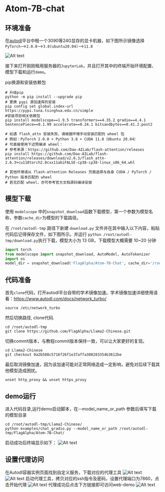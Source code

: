 # Atom-7B-chat

## 环境准备

在[autodl](https://www.autodl.com/)平台中租一个3090等24G显存的显卡机器，如下图所示镜像选择`PyTorch`-->`2.0.0`-->`3.8(ubuntu20.04)`-->`11.8`

![Alt text](images/image-1.png)

接下来打开刚刚租用服务器的`JupyterLab`，并且打开其中的终端开始环境配置、模型下载和运行`demo`。

pip换源和安装依赖包

```shell
# 升级pip
python -m pip install --upgrade pip
# 更换 pypi 源加速库的安装
pip config set global.index-url https://pypi.tuna.tsinghua.edu.cn/simple
#安装项目相关依赖包
pip install modelscope==1.9.5 transformers==4.35.2 gradio==4.4.1 SentencePiece==0.1.99 accelerate==0.24.1 bitsandbytes==0.41.2.post2

# 如遇 flash_attn 安装失败，请根据环境手动安装匹配的 wheel 包
# 例如：PyTorch 2.0.0 + Python 3.8 + CUDA 11.8（Ubuntu 20.04）
# 可直接使用下述预编译 wheel：
# 参考来源：https://github.com/Dao-AILab/flash-attention/releases
pip install https://github.com/Dao-AILab/flash-attention/releases/download/v2.6.3/flash_attn-2.6.3+cu118torch2.0cxx11abiFALSE-cp38-cp38-linux_x86_64.whl

# 其他环境请从 flash-attention Releases 页面选择与自身 CUDA / PyTorch / Python 版本匹配的 wheel
# 若无匹配 wheel，亦可参考官方文档源码编译安装
```

## 模型下载

使用 `modelscope` 中的`snapshot_download`函数下载模型，第一个参数为模型名称，参数`cache_dir`为模型的下载路径。

在 `/root/autodl-tmp` 路径下新建 `download.py` 文件并在其中输入以下内容，粘贴代码后记得保存文件，如下图所示。并运行 `python /root/autodl-tmp/download.py`执行下载，模型大小为 13 GB，下载模型大概需要 10~20 分钟

```python
import torch
from modelscope import snapshot_download, AutoModel, AutoTokenizer
import os
model_dir = snapshot_download('FlagAlpha/Atom-7B-Chat', cache_dir='/root/autodl-tmp', revision='master')
```
## 代码准备

首先`clone`代码，打开autodl平台自带的学术镜像加速。学术镜像加速详细使用请看：https://www.autodl.com/docs/network_turbo/

```shell
source /etc/network_turbo
```

然后切换路径, clone代码.

```shell
cd /root/autodl-tmp
git clone https://github.com/FlagAlpha/Llama2-Chinese.git
```
切换commit版本，与教程commit版本保持一致，可以让大家更好的复现。
```shell
cd Llama2-Chinese
git checkout 0a2b588c5716f26f1e37affa308283354b3612be
```
最后取消镜像加速，因为该加速可能对正常网络造成一定影响，避免对后续下载其他模型造成困扰。

```shell
unset http_proxy && unset https_proxy
```
## demo运行
进入代码目录,运行demo启动脚本，在--model_name_or_path 参数后填写下载的模型目录
```shell
cd /root/autodl-tmp/Llama2-Chinese/
python examples/chat_gradio.py --model_name_or_path /root/autodl-tmp/FlagAlpha/Atom-7B-Chat/
```
启动成功后终端显示如下：
![Alt text](images/image-2.png)
## 设置代理访问
在Autodl容器实例页面找到自定义服务，下载对应的代理工具
![Alt text](images/image-3.png)
![Alt text](images/image-4.png)
启动代理工具，拷贝对应的ssh指令及密码，设置代理端口为7860，点击开始代理
![Alt text](images/image-5.png)
代理成功后点击下方链接即可访问web-demo
![Alt text](images/image-6.png)